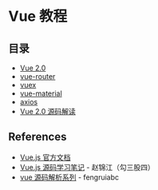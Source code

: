 # Vue 教程

## 目录

- [Vue 2.0](./docs/vue@2.0/README.md)
- [vue-router](./docs/vue-router/README.md)
- [vuex](./docs/vuex/README.md)
- [vue-material](./docs/vue-material/README.md)
- [axios](./docs/axios/README.md)
- [Vue 2.0 源码解读](./docs/vue@2.0-source/README.md)

## References
- [Vue.js 官方文档](https://cn.vuejs.org/v2/guide/index.html)
- [Vue.js 源码学习笔记](http://jiongks.name/blog/vue-code-review/) - 赵锦江（勾三股四）
- [vue 源码解析系列](https://segmentfault.com/blog/fengruiabc) - fengruiabc